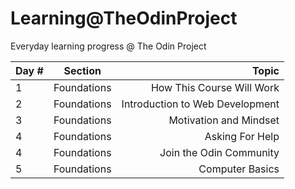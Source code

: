 # Learning@TheOdinProject

Everyday learning progress @ The Odin Project

| Day #  |      Section      |  Topic |
|----------|:-------------:|------:|
| 1 | Foundations | How This Course Will Work  |
| 2 | Foundations | Introduction to Web Development |
| 3 | Foundations | Motivation and Mindset |
| 4 | Foundations | Asking For Help |
| 4 | Foundations | Join the Odin Community |
| 5 | Foundations | Computer Basics |
